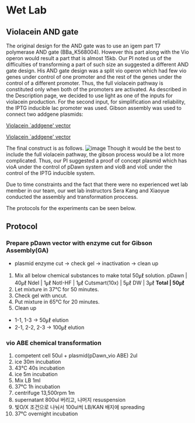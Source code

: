 # Wet Lab

## Violacein AND gate
The original design for the AND gate was to use an igem part T7 polymerase AND gate (BBa_K568004). However this part along with the Vio operon would result a part that is almost 15kb. Our PI noted us of the difficulties of transforming a part of such size an suggested a different AND gate design. His AND gate design was a split vio operon which had few vio genes under control of one promoter and the rest of the genes under the control of a different promoter. Thus, the full violacein pathway is constituted only when both of the promoters are activated. 
As described in the Description page, we decided to use light as one of the inputs for violacein production. For the second input, for simplification and reliability, the IPTG inducible lac promoter was used. 
Gibson assembly was used to connect two addgene plasmids: 

[Violacein `addgene' vector](https://www.addgene.org/73440/)

[Violacein `addgene' vector](https://www.addgene.org/43796/)
 
The final construct is as follows. 
![image](https://user-images.githubusercontent.com/87188354/137825930-f057ebca-0942-45a7-8f6b-6c5e437be36e.png)
Though it would be the best to include the full violacein pathway, the gibson process would be a lot more complicated. Thus, our PI suggested a proof of concept plasmid which has vioA under the control of pDawn system and vioB and vioE under the control of the IPTG inducible system. 


Due to time constraints and the fact that there were no experienced wet lab member in our team, our wet lab instructors Sera Kang and Xiaoyue conducted the assembly and transformation proccess. 

The protocols for the experiments can be seen below.

## Protocol
### Prepare pDawn vector with enzyme cut for Gibson Assembly(GA)
- plasmid enzyme cut -> check gel -> inactivation -> clean up
1. Mix all below chemical substances to make total 50㎕ solution.
pDawn         | 40㎕ 
NdeI          | 1㎕
NotI-HF       | 1㎕
Cutsmart(10x) | 5㎕
DW            | 3㎕
**Total       | 50㎕**
2. Let mixture in 37℃ for 50 minutes.
3. Check gel with uncut.
4. Put mixture in 65℃ for 20 minutes.
5. Clean up
- 1-1, 1-3 -> 50㎕ elution
- 2-1, 2-2, 2-3 -> 100㎕ elution



### vio ABE chemical transformation
 
1. competent cell 50ul + plasmid(pDawn_vio ABE) 2ul
2. ice 30m incubation
3. 43℃ 40s incubation
4. ice 5m incubation
5. Mix LB 1ml
6. 37℃ 1h incubation
7. centrifuge 13,500rpm 1m
8. supernatant 800ul 버리고, 나머지 resuspension
9. 빛O/X 조건으로 나눠서 100ul씩 LB/KAN 배지에 spreading
10. 37℃ overnight incubation

